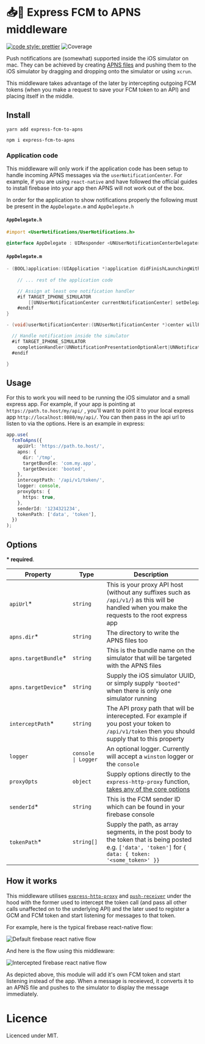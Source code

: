 # 📥📲 Express FCM to APNS middleware

[![code style: prettier](https://img.shields.io/badge/code_style-prettier-ff69b4.svg?style=flat-square)](https://github.com/prettier/prettier) ![Coverage](https://bitbucket.org/tkfnetwork/express-fcm-to-apns/downloads/badge.svg)



Push notifications are (somewhat) supported inside the iOS simulator on mac.  They can be achieved by creating [APNS files](https://developer.apple.com/documentation/usernotifications/setting_up_a_remote_notification_server/generating_a_remote_notification) and pushing them to the iOS simulator by dragging and dropping onto the simulator or using `xcrun`.

This middleware takes advantage of the later by intercepting outgoing FCM tokens (when you make a request to save your FCM token to an API) and placing itself in the middle.

## Install

```
yarn add express-fcm-to-apns
```
```
npm i express-fcm-to-apns
```

### Application code
This middleware will only work if the application code has been setup to handle incoming APNS messages via the `userNotificationCenter`. For example, if you are using `react-native` and have followed the official guides to install firebase into your app then APNS will not work out of the box.

In order for the application to show notifications properly the following must be present in the `AppDelegate.m` and `AppDelegate.h`
#### `AppDelegate.h`

```objective-c
#import <UserNotifications/UserNotifications.h>

@interface AppDelegate : UIResponder <UNUserNotificationCenterDelegate>
```

#### `AppDelegate.m`
```objective-c
- (BOOL)application:(UIApplication *)application didFinishLaunchingWithOptions:(NSDictionary *)launchOptions {
    
    // ... rest of the application code

    // Assign at least one notification handler
    #if TARGET_IPHONE_SIMULATOR
        [[UNUserNotificationCenter currentNotificationCenter] setDelegate:self];
    #endif
}

- (void)userNotificationCenter:(UNUserNotificationCenter *)center willPresentNotification:(UNNotification *)notification withCompletionHandler:(void (^)(UNNotificationPresentationOptions options))completionHandler {

  // Handle notification inside the simulator
  #if TARGET_IPHONE_SIMULATOR
    completionHandler(UNNotificationPresentationOptionAlert|UNNotificationPresentationOptionBanner);
  #endif

}
```

## Usage
For this to work you will need to be running the iOS simulator and a small express app.  For example, if your app is pointing at `https://path.to.host/my/api/` , you'll want to point it to your local express app `http://localhost:8080/my/api/`.  You can then pass in the api url to listen to via the options.  Here is an example in express:

```ts
app.use(
  fcmToApns({
    apiUrl: 'https://path.to.host/',
    apns: {
      dir: '/tmp',
      targetBundle: 'com.my.app',
      targetDevice: 'booted',
    },
    interceptPath: '/api/v1/token/',
    logger: console,
    proxyOpts: {
      https: true,
    },
    senderId: '1234321234',
    tokenPath: ['data', 'token'],
  })
);
```

## Options

**\* required**.

Property | Type | Description
---------|------|-------------
`apiUrl`*   | `string` | This is your proxy API host (without any suffixes such as `/api/v1/`) as this will be handled when you make the requests to the root express app
`apns.dir`* | `string` | The directory to write the APNS files too
`apns.targetBundle`* | `string` | This is the bundle name on the simulator that will be targeted with the APNS files
`apns.targetDevice`* | `string` | Supply the iOS simulator UUID, or simply supply `"booted"` when there is only one simulator running 
`interceptPath`* | `string` | The API proxy path that will be interecepted. For example if you post your token to `/api/v1/token` then you should supply that to this property
`logger` | `console \| Logger` | An optional logger. Currently will accept a `winston` logger or the `console`
`proxyOpts` | `object` | Supply options directly to the `express-http-proxy` function, [takes any of the core options](https://github.com/DefinitelyTyped/DefinitelyTyped/blob/master/types/express-http-proxy/index.d.ts#L16)
`senderId`* | `string` | This is the FCM sender ID which can be found in your firebase console
`tokenPath`* | `string[]` | Supply the path, as array segments, in the post body to the token that is being posted e.g. `['data', 'token']` for `{ data: { token: '<some_token>' }}`

## How it works

This middleware utilises [`express-http-proxy`](https://www.npmjs.com/package/express-http-proxy) and [`push-receiver`](https://www.npmjs.com/package/push-receiver) under the hood with the former used to intercept the token call (and pass all other calls unaffected on to the underlying API) and the later used to register a GCM and FCM token and start listening for messages to that token.

For example, here is the typical firebase react-native flow:

![Default firebase react native flow](https://bitbucket.org/tkfnetwork/express-fcm-to-apns/downloads/fcm-default.png "Default firebase react native flow")

And here is the flow using this middleware:

![Intercepted firebase react native flow](https://bitbucket.org/tkfnetwork/express-fcm-to-apns/downloads/fcm-intercepted.png "Intercepted firebase react native flow")

As depicted above, this module will add it's own FCM token and start listening instead of the app.  When a message is receieved, it converts it to an APNS file and pushes to the simulator to display the message immediately.


# Licence
Licenced under MIT.